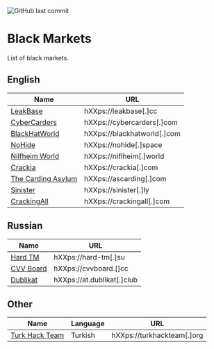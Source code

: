 ![GitHub last commit](https://img.shields.io/github/last-commit/kulichr/black-markets?style=for-the-badge)
# Black Markets
List of black markets.

## English
| Name  | URL |
| ------------- | ------------- |
| [LeakBase](https://leakbase.cc/) | hXXps://leakbase[.]cc  |
| [CyberCarders](https://cybercarders.com/)  | hXXps://cybercarders[.]com  |
| [BlackHatWorld](https://www.blackhatworld.com/) | hXXps://blackhatworld[.]com  |
| [NoHide](https://nohide.space/) | hXXps://nohide[.]space |
| [Nilfheim World](https://niflheim.world/) | hXXps://niflheim[.]world |
| [Crackia](https://crackia.com/) | hXXps://crackia[.]com |
| [The Carding Asylum](https://ascarding.com/) | hXXps://ascarding[.]com |
| [Sinister](https://sinister.ly/) | hXXps://sinister[.]ly |
| [CrackingAll](https://crackingall.com/) | hXXps://crackingall[.]com|

## Russian
| Name  | URL |
| ------------- | ------------- |
| [Hard TM](https://hard-tm.su/) | hXXps://hard-tm[.]su  |
| [CVV Board](https://cvvboard.cc/) | hXXps://cvvboard.[]cc |
| [Dublikat](https://at.dublikat.club/) | hXXps://at.dublikat[.]club |

## Other
| Name  | Language | URL |
| ------------- | ------------- | ------------- |
| [Turk Hack Team](https://www.turkhackteam.org/) | Turkish | hXXps://turkhackteam[.]org  |

